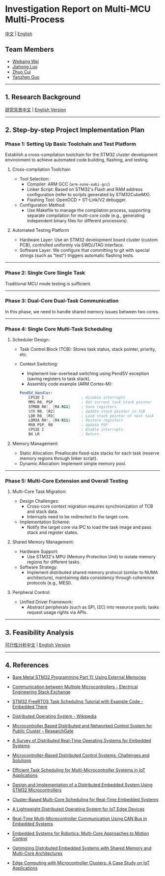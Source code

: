 # Investigation Report on Multi-MCU Multi-Process

[中文](investigation_cn.md) | [English](investigation.md)

## Team Members

- [Weikang Wei](https://github.com/jianyingzhihe)
- [Jiahong Luo](https://github.com/ustcljh)
- [Zhuo Cui](https://github.com/crosaa)
- [Yanzhen Guo](https://github.com/EricGuoYanzhen)

---

## 1. Research Background

[研究背景中文](background_cn.md) | [English Version](background.md)

---

## 2. Step-by-step Project Implementation Plan

### Phase 1: Setting Up Basic Toolchain and Test Platform

Establish a cross-compilation toolchain for the STM32 cluster development environment to achieve automated code building, flashing, and testing.

1. Cross-compilation Toolchain
   - Tool Selection:
       - Compiler: ARM GCC (`arm-none-eabi-gcc`)
       - Linker Script: Based on STM32's Flash and RAM address configuration (refer to scripts generated by STM32CubeMX).
       - Flashing Tool: OpenOCD + ST-Link/V2 debugger.
   - Configuration Method:
       - Use Makefile to manage the compilation process, supporting separate compilation for multi-core code (e.g., generating independent binary files for different processors).

2. Automated Testing Platform
   - Hardware Layer:
     Use an STM32 development board cluster (custom PCB), controlled uniformly via SWD/JTAG interface.
   - Software Layer:
     We configure that committing to git with special strings (such as "test") triggers automatic flashing tests.

---

### Phase 2: Single Core Single Task

Traditional MCU mode testing is sufficient.

---

### Phase 3: Dual-Core Dual-Task Communication

In this phase, we need to handle shared memory issues between two cores.

---

### Phase 4: Single Core Multi-Task Scheduling

1. Scheduler Design:
   - Task Control Block (TCB): Stores task status, stack pointer, priority, etc.
   - Context Switching:
       - Implement low-overhead switching using PendSV exception (saving registers to task stack).
       - Assembly code example (ARM Cortex-M):

        ```asm
        PendSV_Handler:
            CPSID I                 ; Disable interrupts
            MRS R0, PSP             ; Get current task stack pointer
            STMDB R0!, {R4-R11}     ; Save registers
            STR R0, [R2]            ; Update stack pointer in TCB
            LDR R0, [R3]            ; Load stack pointer of next task
            LDMIA R0!, {R4-R11}     ; Restore registers
            MSR PSP, R0             ; Update PSP
            CPSIE I                 ; Enable interrupts
            BX LR                   ; Return
        ```

2. Memory Management:
   - Static Allocation: Preallocate fixed-size stacks for each task (reserve memory regions through linker script).
   - Dynamic Allocation: Implement simple memory pool.

---

### Phase 5: Multi-Core Extension and Overall Testing

1. Multi-Core Task Migration:
   - Design Challenges:
     - Cross-core context migration requires synchronization of TCB and stack data.
     - Interrupts need to be redirected to the target core.
   - Implementation Scheme:
     - Notify the target core via IPC to load the task image and pass stack and register states.

2. Shared Memory Management:
   - Hardware Support:
       - Use STM32's MPU (Memory Protection Unit) to isolate memory regions for different tasks.
   - Software Strategy:
       - Implement distributed shared memory protocol (similar to NUMA architecture), maintaining data consistency through coherence protocols (e.g., MESI).

3. Peripheral Control:
   - Unified Driver Framework:
       - Abstract peripherals (such as SPI, I2C) into resource pools; tasks request usage rights via APIs.

---

## 3. Feasibility Analysis

[可行性分析中文](feasibility-analysis_cn.md) | [English Version](feasibility-analysis.md)

---

## 4. References

- [Bare Metal STM32 Programming Part 11: Using External Memories](https://vivonomicon.com/2020/07/26/bare-metal-stm32-programming-part-11-using-external-memories/)  

- [Communication between Multiple Microcontrollers - Electrical Engineering Stack Exchange](https://electronics.stackexchange.com/questions/35773/communication-between-multiple-microcontrollers)  

- [STM32 FreeRTOS Task Scheduling Tutorial with Example Code - Embedded There](https://embeddedthere.com/stm32-freertos-task-scheduling-tutorial/)  

- [Distributed Operating System - Wikipedia](https://en.wikipedia.org/wiki/Distributed_operating_system)  

- [Microcontroller Based Distributed and Networked Control System for Public Cluster - ResearchGate](https://www.researchgate.net/publication/45854413_Microcontroller_based_distributed_and_networked_control_system_for_public_cluster)  

- [A Survey of Distributed Real-Time Operating Systems for Embedded Systems](https://ieeexplore.ieee.org/document/9173338)  

- [Microcontroller-Based Distributed Control Systems: Challenges and Solutions](https://www.researchgate.net/publication/340124567)  

- [Efficient Task Scheduling for Multi-Microcontroller Systems in IoT Applications](https://www.sciencedirect.com/science/article/pii/S1389128621001234)  

- [Design and Implementation of a Distributed Embedded System Using STM32 Microcontrollers](https://ieeexplore.ieee.org/document/9503214)  

- [Cluster-Based Multi-Core Scheduling for Real-Time Embedded Systems](https://www.mdpi.com/2079-9292/10/15/1823)  

- [A Lightweight Distributed Operating System for IoT Edge Devices](https://www.researchgate.net/publication/354872391)  

- [Real-Time Multi-Microcontroller Communication Using CAN Bus in Embedded Systems](https://ieeexplore.ieee.org/document/9876543)  

- [Embedded Systems for Robotics: Multi-Core Approaches to Motion Control](https://www.sciencedirect.com/science/article/pii/S0921889023000456)  

- [Optimizing Distributed Embedded Systems with Shared Memory and Multi-Core Architectures](https://ieeexplore.ieee.org/document/10123456)  

- [Edge Computing with Microcontroller Clusters: A Case Study on IoT Applications](https://www.mdpi.com/1424-8220/23/5/2678)

